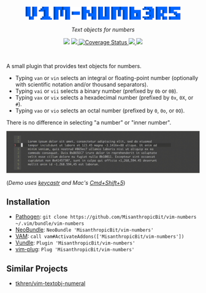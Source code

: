 <div align="center">
  <br />
  <img width="80%" src="vim-numbers-logo.svg" />
  <p><i>Text objects for numbers</i></p>
  <p>
    <img src="https://img.shields.io/badge/version-1.0.1-blue" />
    <a href="https://github.com/MisanthropicBit/vim-numbers/actions?query=workflow%3A%22Run+vader+tests%22">
        <img src="https://img.shields.io/github/workflow/status/MisanthropicBit/vim-numbers/Run%20vader%20tests/master" />
    </a>
    <a href="https://coveralls.io/github/MisanthropicBit/vim-numbers?branch=master">
        <img src="https://coveralls.io/repos/github/MisanthropicBit/vim-numbers/badge.svg?branch=master" alt="Coverage Status" />
    </a>
    <a href="/LICENSE">
        <img src="https://img.shields.io/github/license/MisanthropicBit/vim-numbers" />
    </a>
    <img src="https://img.shields.io/badge/compatible-neovim-blueviolet" />
  </p>
  <br />
</div>

A small plugin that provides text objects for numbers.

* Typing `van` or `vin` selects an integral or floating-point number (optionally
  with scientific notation and/or thousand separators).
* Typing `vai` or `vii` selects a binary number (prefixed by `0b` or `0B`).
* Typing `vax` or `vix` selects a hexadecimal number (prefixed by `0x`, `0X`, or `#`).
* Typing `vao` or `vio` selects an octal number (prefixed by `0`, `0o`, or `0O`).

There is no difference in selecting "a number" or "inner number".

![vim-numbers demo](vim-numbers-demo.gif)

(*Demo uses [keycastr](https://github.com/keycastr/keycastr) and Mac's
[Cmd+Shift+5](https://support.apple.com/en-us/HT208721)*)

## Installation

* [Pathogen](https://github.com/tpope/vim-pathogen):
  `git clone https://github.com/MisanthropicBit/vim-numbers ~/.vim/bundle/vim-numbers`
* [NeoBundle](https://github.com/Shougo/neobundle.vim):
  `NeoBundle 'MisanthropicBit/vim-numbers'`
* [VAM](https://github.com/MarcWeber/vim-addon-manager):
  `call vam#ActivateAddons(['MisanthropicBit/vim-numbers'])`
* [Vundle](https://github.com/VundleVim/Vundle.vim):
  `Plugin 'MisanthropicBit/vim-numbers'`
* [vim-plug](https://github.com/junegunn/vim-plug):
  `Plug 'MisanthropicBit/vim-numbers'`

## Similar Projects

* [tkhren/vim-textobj-numeral](https://github.com/tkhren/vim-textobj-numeral)
